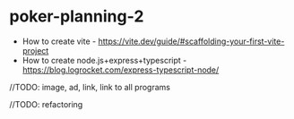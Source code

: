 # poker-planning-2

* How to create vite - https://vite.dev/guide/#scaffolding-your-first-vite-project
* How to create node.js+express+typescript - https://blog.logrocket.com/express-typescript-node/


//TODO: image, ad, link, link to all programs

//TODO: refactoring